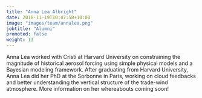 ```yaml
---
title: "Anna Lea Albright"
date: 2018-11-19T10:47:58+10:00
image: "images/team/annalea.png"
jobtitle: "Alumni"
promoted: false
weight: 13
---
```


Anna Lea worked with Cristi at Harvard University on constraining the magnitude of historical aerosol forcing using simple physical models and a Bayesian modeling framework. After graduating from Harvard University, Anna Lea did her PhD at the Sorbonne in Paris, working on cloud feedbacks and better understanding the vertical structure of the trade-wind atmosphere. More information on her whereabouts coming soon! 
